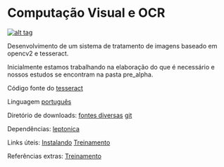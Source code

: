 Computação Visual e OCR
========

[![alt tag](https://codeclimate.com/github/ocr-doacao/cvocr/badges/gpa.svg)](https://codeclimate.com/github/ocr-doacao/cvocr)

Desenvolvimento de um sistema de tratamento de imagens baseado em opencv2 e tesseract.

Inicialmente estamos trabalhando na elaboração do que é necessário e nossos estudos se encontram na pasta pre_alpha.

Código fonte do [tesseract](https://code.google.com/p/tesseract-ocr/downloads/detail?name=tesseract-ocr-3.02.02.tar.gz&can=2&q=)

Linguagem [português](https://code.google.com/p/tesseract-ocr/downloads/detail?name=tesseract-ocr-3.02.por.tar.gz&can=2&q=)

Diretório de downloads:
[fontes diversas](https://code.google.com/p/tesseract-ocr/downloads/list)
[git](https://code.google.com/p/tesseract-ocr/source/checkout)

Dependências:
[leptonica](http://www.leptonica.org/download.html)


Links úteis:
[Instalando](https://code.google.com/p/tesseract-ocr/wiki/Compiling)
[Treinamento](https://code.google.com/p/tesseract-ocr/wiki/TrainingTesseract3)

Referências extras:
[Treinamento](http://www.win.tue.nl/~aeb/linux/ocr/tesseract.html)


